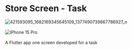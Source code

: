 # Store Screen - Task
![421593095_1682169345645109_1377490739667786927_n](https://github.com/AbanoubEzzat1/StoreTask/assets/95220222/abd5a999-2260-4e79-9813-961efc3f92ba)
<br>
<br>
![iPhone 15 Pro](https://github.com/AbanoubEzzat1/StoreTask/assets/95220222/f82797a4-9a98-4255-8e76-777231046e3b)
<br>
<br>
A Flutter app one screen developed for a task
